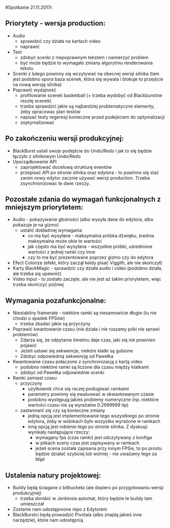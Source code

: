 #Spotkanie 21.11.2017r.

## Priorytety - wersja production:

- Audio
    - sprawdzić czy działa na kartach video 
    - naprawić
- Text
    - zdobyć scenki z niepoprawnym tekstem i namierzyć problem
    - być może będzie to wymagało zmiany algorytmu renderowania tekstu
- Scenki z lutego powinny się wczytywać na obecnej wersji silnika (tam jest podobno spora baza scenek, która się wywala i blokuje to
    przejście na nową wersję silnika)
- Poprawić wydajność
    - profilowanie scenek basketball (+ trzeba wydobyć od Blackburstów resztę scenek)
    - trzeba sprawdzić jakie są najbardziej problematyczne elementy, żeby opracowac plan testów
    - napisać testy regeresji konieczne przed podejściem do optymalizacji
    - zoptymalizować
  
## Po zakończeniu wersji produkcyjnej:

- BlackBurst ustali swoje podejście do Undo/Redo i jak to się będzie łączyło z silnikowym Undo/Redo
- Uporządkowanie API
    - zaprojektować docelową strukturę eventów
    - przepisać API po stronie silnika oraz edytora - to powinno się stać zanim nowy edytor zacznie używać
    wersji production. Trzeba zsynchronizowac te dwie rzeczy.
  
    
## Pozostałe zdania do wymagań funkcjonalnych z mniejszym priorytetem:

- Audio - pokazywanie głośności (albo wysyła dane do edytora, albo pokazuje je na gizmo)
    - ustalić dokładniej wymagania
        - co ma być wysyłane - maksymalna próbka dźwięku, średnia maksymalna może obie te wartości
        - jak często ma być wysyłana - wszystkie próbki, uśrednione wartości z jednej ramki czy inne
        - czy to ma być prezentowane poprzez gizmo czy do edytora
- Efect Colorize (efekt, który zaczął keidy pisać Viggith, ale nie skończył)
- Karty BlackMagic - sprawdzić czy działa audio i video (podobno działa, ale trzeba się upewnić)
- Video Input - to zostało zaczęte, ale nie jest aż takim priorytetem, więc trzeba skończyć później


## Wymagania pozafunkcjonalne:

- Niestabilny framerate - niektóre ramki są niesamowicie długie (tu nie chodzi o spadek FPSów)
    - trzeba zbadać jakie są przyczyny
- Poprawić kwantowanie czasu (nie działa i nie ruszamy póki nie sprawi problemów)
    - Zdarza się, że odpytanie timelinu daje czas, jaki się nie powinien pojawić
    - Jeżeli ustawi się sekwencje, niekóre klatki są gubione
    - Zdobyc odpowiednią sekwencję od Pawełka
- Kwantowanie czasu połaczone z synchronizacją z kartą video
    - podobno niektóre ramki są liczone dla czasu między klatkami
    - zdobyć od Pawełka odpowiednie scenki
- Ramki zamiast czasu
    - przyczyny
        - użytkownik chce się raczej posługiwać ramkami
        - parametry powinny się ewaluować w skwantowanym czasie
        - podobno występują jakieś problemy numeryczne (np. niektóre wartości czasu nie są wyrażalne 0.2999999 itp)
    - zastanowić się czy są konieczne zmiany
        - jedną opcją jest implementowanie tego wszystkiego po stronie edytora, żeby w widokach było wszystko wyrażone w ramkach
        - inną opcją jest robienie tego po stronie silnika. Z dyskusji wynikały następujące rzeczy:
            - wymagany fps (czas ramki) jest odczytywany z konfiga
            - w plikach sceny czas jest zapisywany w ramkach
            - jeżeli scena została zapisana przy innym FPSie, to po prostu będzie działać szybciej lub wolniej - nie uważamy tego za błąd
    
    
    
## Ustalenia natury projektowej:

- Buildy będą ściagane z bitbucketa (ale dopiero po przygotowaniu wersji produkcyjnej)
    - trzeba dorobić w Jenkinsie automat, który będzie te buildy tam umieszczał
- Zostanie nam udostępnione repo z Edytorem
- BlackBurstci będą prowadzić Pivotala (albo znajdą jakieś inne narzędzie), które nam udostępnią